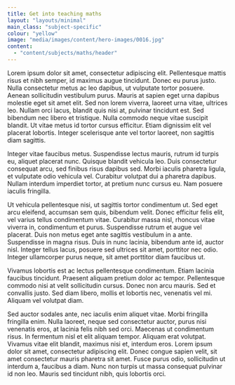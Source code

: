 ```yaml
---
title: Get into teaching maths
layout: "layouts/minimal"
main_class: "subject-specific"
colour: "yellow"
image: "media/images/content/hero-images/0016.jpg"
content:
  - "content/subjects/maths/header"
---
```


Lorem ipsum dolor sit amet, consectetur adipiscing elit. Pellentesque mattis
risus et nibh semper, id maximus augue tincidunt. Donec eu purus justo. Nulla
consectetur metus ac leo dapibus, ut vulputate tortor posuere. Aenean
sollicitudin vestibulum purus. Mauris at sapien eget urna dapibus molestie eget
sit amet elit. Sed non lorem viverra, laoreet urna vitae, ultrices leo. Nullam
orci lacus, blandit quis nisi at, pulvinar tincidunt est. Sed bibendum nec
libero et tristique. Nulla commodo neque vitae suscipit blandit. Ut vitae metus
id tortor cursus efficitur. Etiam dignissim elit vel placerat lobortis. Integer
scelerisque ante vel tortor laoreet, non sagittis diam sagittis.

Integer vitae faucibus metus. Suspendisse lectus mauris, rutrum id turpis eu,
aliquet placerat nunc. Quisque blandit vehicula leo. Duis consectetur consequat
arcu, sed finibus risus dapibus sed. Morbi iaculis pharetra ligula, et
vulputate odio vehicula vel. Curabitur volutpat dui a pharetra dapibus. Nullam
interdum imperdiet tortor, at pretium nunc cursus eu. Nam posuere iaculis
fringilla.

Ut vehicula pellentesque nisi, ut sagittis tortor condimentum ut. Sed eget arcu
eleifend, accumsan sem quis, bibendum velit. Donec efficitur felis elit, vel
varius tellus condimentum vitae. Curabitur massa nisl, rhoncus vitae viverra
in, condimentum et purus. Suspendisse rutrum et augue vel placerat. Duis non
metus eget ante sagittis vestibulum in a ante. Suspendisse in magna risus. Duis
in nunc lacinia, bibendum ante id, auctor nisl. Integer tellus lacus, posuere
sed ultrices sit amet, porttitor nec odio. Integer ullamcorper purus neque, sit
amet porttitor diam faucibus ut.

Vivamus lobortis est ac lectus pellentesque condimentum. Etiam lacinia faucibus
tincidunt. Praesent aliquam pretium dolor ac tempor. Pellentesque commodo nisi
at velit sollicitudin cursus. Donec non arcu mauris. Sed et convallis justo.
Sed diam libero, mollis et lobortis nec, venenatis vel mi. Aliquam vel volutpat
diam.

Sed auctor sodales ante, nec iaculis enim aliquet vitae. Morbi fringilla
fringilla enim. Nulla laoreet, neque sed consectetur auctor, purus nisi
venenatis eros, at lacinia felis nibh sed orci. Maecenas ut condimentum risus.
In fermentum nisl et elit aliquam tempor. Aliquam erat volutpat. Vivamus vitae
elit blandit, maximus nisi et, interdum eros. Lorem ipsum dolor sit amet,
consectetur adipiscing elit. Donec congue sapien velit, sit amet consectetur
mauris pharetra sit amet. Fusce purus odio, sollicitudin ut interdum a,
faucibus a diam. Nunc non turpis ut massa consequat pulvinar id non leo. Mauris
sed tincidunt nibh, quis lobortis orci.
